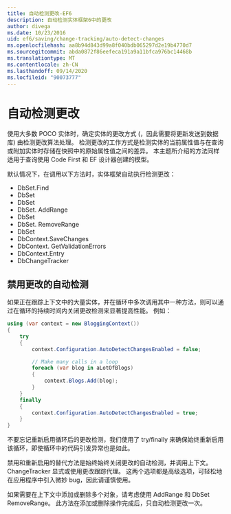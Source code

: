 ```yaml
---
title: 自动检测更改-EF6
description: 自动检测实体框架6中的更改
author: divega
ms.date: 10/23/2016
uid: ef6/saving/change-tracking/auto-detect-changes
ms.openlocfilehash: aa8b94d843d99a8f040bdb065297d2e19b4770d7
ms.sourcegitcommit: abda0872f86eefeca191a9a11bfca976bc14468b
ms.translationtype: MT
ms.contentlocale: zh-CN
ms.lasthandoff: 09/14/2020
ms.locfileid: "90073777"
---
```

# <a name="automatic-detect-changes"></a>自动检测更改
使用大多数 POCO 实体时，确定实体的更改方式 (，因此需要将更新发送到数据库) 由检测更改算法处理。 检测更改的工作方式是检测实体的当前属性值与在查询或附加实体时存储在快照中的原始属性值之间的差异。 本主题所介绍的方法同样适用于查询使用 Code First 和 EF 设计器创建的模型。  

默认情况下，在调用以下方法时，实体框架自动执行检测更改：  

- DbSet.Find  
- DbSet  
- DbSet  
- DbSet. AddRange
- DbSet  
- DbSet. RemoveRange
- DbSet  
- DbContext.SaveChanges  
- DbContext. GetValidationErrors  
- DbContext.Entry  
- DbChangeTracker  

## <a name="disabling-automatic-detection-of-changes"></a>禁用更改的自动检测  

如果正在跟踪上下文中的大量实体，并在循环中多次调用其中一种方法，则可以通过在循环的持续时间内关闭更改检测来显著提高性能。 例如：  

``` csharp
using (var context = new BloggingContext())
{
    try
    {
        context.Configuration.AutoDetectChangesEnabled = false;

        // Make many calls in a loop
        foreach (var blog in aLotOfBlogs)
        {
            context.Blogs.Add(blog);
        }
    }
    finally
    {
        context.Configuration.AutoDetectChangesEnabled = true;
    }
}
```  

不要忘记重新启用循环后的更改检测，我们使用了 try/finally 来确保始终重新启用该循环，即使循环中的代码引发异常也是如此。  

禁用和重新启用的替代方法是始终始终关闭更改的自动检测，并调用上下文。ChangeTracker 显式或使用更改跟踪代理。 这两个选项都是高级选项，可轻松地在应用程序中引入微妙 bug，因此请谨慎使用。  

如果需要在上下文中添加或删除多个对象，请考虑使用 AddRange 和 DbSet RemoveRange。 此方法在添加或删除操作完成后，只自动检测更改一次。 
